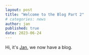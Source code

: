 ```yaml
---
layout: post
title: "Welcome to the Blog Part 2"
# categories: news
author: jan
published: true
date: 2023-06-24
---
```



Hi, it's [Jan](https://github.com/janschill), we now have a blog.
